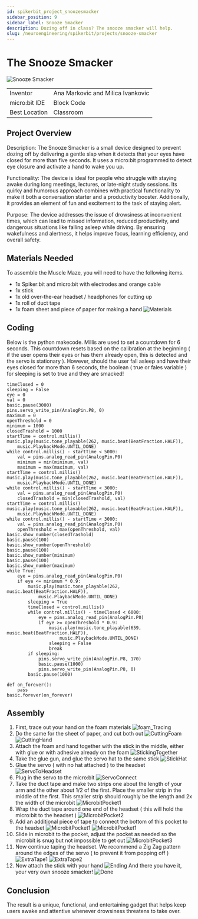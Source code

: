 ```yaml
---
id: spikerbit_project_snoozesmacker
sidebar_position: 9
sidebar_label: Snooze Smacker
description: Dozing off in class? The snooze smacker will help.
slug: /neuroengineering/spikerbit/projects/snooze-smacker
---
```


# The Snooze Smacker #
![Snooze Smacker](./nb_ss_00.png)

|     |       |
|--------------|--------------
| Inventor     | Ana Markovic and Milica Ivankovic           
| micro:bit IDE     | Block Code 
| Best Location     | Classroom

## Project Overview ##
Description: The Snooze Smacker is a small device designed to prevent dozing off by delivering
a gentle slap when it detects that your eyes have closed for more than five seconds. It uses a
micro:bit programmed to detect eye closure and activate a hand to wake you up.

Functionality: The device is ideal for people who struggle with staying awake during long
meetings, lectures, or late-night study sessions. Its quirky and humorous approach combines
with practical functionality to make it both a conversation starter and a productivity booster.
Additionally, it provides an element of fun and excitement to the task of staying alert.

Purpose: The device addresses the issue of drowsiness at inconvenient times, which can lead to
missed information, reduced productivity, and dangerous situations like falling asleep while
driving. By ensuring wakefulness and alertness, it helps improve focus, learning efficiency, and
overall safety.

## Materials Needed  ##

To assemble the Muscle Maze, you will need to have the following items.

- 1x Spiker:bit and micro:bit with electrodes and orange cable
- 1x stick
- 1x old over-the-ear headset / headphones for cutting up
- 1x roll of duct tape
- 1x foam sheet and piece of paper for making a hand
![Materials](./1.png)
## Coding
Below is the python makecode. Millis are used to set a countdown for 6 seconds. This countdown resets based on the calibration at the beginning ( if the user opens their eyes or has them already open, this is detected and the servo is stationary ). However, should the user fall asleep and have their eyes closed for more than 6 seconds, the boolean ( true or fales variable ) for sleeping is set to true and they are smacked!

```
timeClosed = 0
sleeping = False
eye = 0
val = 0
basic.pause(3000)
pins.servo_write_pin(AnalogPin.P8, 0)
maximum = 0
openThreshold = 0
minimum = 1000
closedTrashold = 1000
startTime = control.millis()
music.play(music.tone_playable(262, music.beat(BeatFraction.HALF)),
    music.PlaybackMode.UNTIL_DONE)
while control.millis() - startTime < 5000:
    val = pins.analog_read_pin(AnalogPin.P0)
    minimum = min(minimum, val)
    maximum = max(maximum, val)
startTime = control.millis()
music.play(music.tone_playable(262, music.beat(BeatFraction.HALF)),
    music.PlaybackMode.UNTIL_DONE)
while control.millis() - startTime < 3000:
    val = pins.analog_read_pin(AnalogPin.P0)
    closedTrashold = min(closedTrashold, val)
startTime = control.millis()
music.play(music.tone_playable(262, music.beat(BeatFraction.HALF)),
    music.PlaybackMode.UNTIL_DONE)
while control.millis() - startTime < 3000:
    val = pins.analog_read_pin(AnalogPin.P0)
    openThreshold = max(openThreshold, val)
basic.show_number(closedTrashold)
basic.pause(100)
basic.show_number(openThreshold)
basic.pause(100)
basic.show_number(minimum)
basic.pause(100)
basic.show_number(maximum)
while True:
    eye = pins.analog_read_pin(AnalogPin.P0)
    if eye <= minimum * 0.9:
        music.play(music.tone_playable(262, music.beat(BeatFraction.HALF)),
            music.PlaybackMode.UNTIL_DONE)
        sleeping = True
        timeClosed = control.millis()
        while control.millis() - timeClosed < 6000:
            eye = pins.analog_read_pin(AnalogPin.P0)
            if eye >= openThreshold * 0.9:
                music.play(music.tone_playable(659, music.beat(BeatFraction.HALF)),
                    music.PlaybackMode.UNTIL_DONE)
                sleeping = False
                break
        if sleeping:
            pins.servo_write_pin(AnalogPin.P8, 170)
            basic.pause(1000)
            pins.servo_write_pin(AnalogPin.P8, 0)
        basic.pause(1000)

def on_forever():
    pass
basic.forever(on_forever)
```
## Assembly
1. First, trace out your hand on the foam materials
![foam_Tracing](./2.png)
2. Do the same for the sheet of paper, and cut both out
![CuttingFoam](./4.png)
![CuttingHand](./5.png)
3. Attach the foam and hand together with the stick in the middle, either with glue or with adhesive already on the foam
![StickingTogether](./6.png)
4. Take the glue gun, and glue the servo hat to the same stick
![StickHat](./8.png)
5. Glue the servo ( with no hat attached ) to the headset
![ServoToHeadset](./10.png)
6. Plug in the servo to the micro:bit
![ServoConnect](./12.png)
7. Take the duct tape and make two strips one about the length of your arm and the other about 1/2 of the first. Place the smaller strip in the middle of the first. This smaller strip should roughly be the length and 2x the width of the microbit
![MicrobitPocket1](./16.png)
8. Wrap the duct tape around one end of the headset ( this will hold the micro:bit to the headset )
![MicrobitPocket2](./17.png)
9. Add an additional piece of tape to connect the bottom of this pocket to the headset
![MicrobitPocket1](./20.png)
![MicrobitPocket1](./21.png)
10. Slide in microbit to the pocket, adjust the pocket as needed so the microbit is snug but not impossible to get out
![MicrobitPocket3](./22.png)
11. Now continue taping the headset. We recommend a Zig Zag pattern around the edges of the servo ( to prevent it from popping off )
![ExtraTape1](./24.png)
![ExtraTape2](./25.png)
12. Now attach the stick with your hand
![Ending](./26.png)
And there you have it, your very own snooze smacker!
![Done](./27.png)

## Conclusion
The result is a unique, functional, and entertaining gadget that helps keep users awake and
attentive whenever drowsiness threatens to take over.
